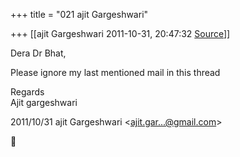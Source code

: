 +++
title = "021 ajit Gargeshwari"

+++
[[ajit Gargeshwari	2011-10-31, 20:47:32 [Source](https://groups.google.com/g/samskrita/c/rha1gnTpQ6s)]]



Dera Dr Bhat,  
  
Please ignore my last mentioned mail in this thread  
  
Regards  
Ajit gargeshwari  
  

2011/10/31 ajit Gargeshwari \<[ajit.gar...@gmail.com]()\>



